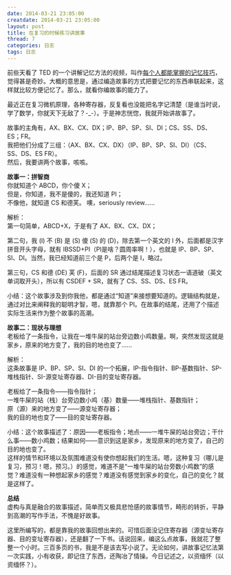 ```yaml
---
date: 2014-03-21 23:05:00
creatdate: 2014-03-21 23:05:00
layout: post
title: 在复习的时候练习讲故事
thread: 7
categories: 日志
tags: 日志
---
```


前些天看了 TED 的一个讲解记忆方法的视频，叫作[每个人都能掌握的记忆技巧](http://v.163.com/movie/2012/1/F/7/M8SI72TUD_M8SI78DF7.html)，觉得甚是奇妙。大概的意思是，通过编造故事的方式把要记忆的东西串联起来，这样就比较方便记忆了。那么，就看你编故事的能力了。

最近正在复习微机原理，各种寄存器，反复看也没能把名字记清楚（是谁当时说，学了数学，你就天下无敌了？-_-）。于是神志恍惚，我就开始讲故事了。

故事的主角有，AX、BX、CX、DX；IP、BP、SP、SI、DI；CS、SS、DS、ES；FR。  
我把他们分成了三组：（AX、BX、CX、DX）（IP、BP、SP、SI、DI）（CS、SS、DS、ES FR）。  
然后，我要讲两个故事，咳咳。

**故事一：拼智商**  
你就知道个 ABCD，你个傻 X；  
但是，你知道，我不是傻的，我还知道 PI；  
不像他，就知道 CS 和德芙。
噢，seriously review......

解析：  
第一句简单，ABCD+X，于是有了 AX、BX、CX、DX；  

第二句，我 (I) 不 (B) 是 (S) 傻 (S) 的 (D)，除去第一个英文的 I 外，后面都是汉字拼音开头字母，就有 IBSSD+PI（PI是啥？圆周率啊！），也就是 IP、BP、SP、SI、DI。当然，我已经知道前三个是 P，后两个是 I，略过。  

第三句，CS 和德 (DE) 芙 (F)，后面的 SR 通过结尾描述复习状态一语道破（英文单词取开头），所以有 CSDEF + SR，就有了 CS、SS、DS、ES FR。  

小结：这个故事涉及到你我他，都是通过“知道”来接想要知道的。逻辑结构就是，通过对比来阐释我的聪明才智，嗯，就靠那个 PI。在故事的结尾，还用了个描述实际生活来作为整个故事的高潮。

**故事二：现状与理想**  
老板给了一条指令，让我在一堆牛屎的站台旁边数小鸡数量。啊，突然发现这就是家乡，原来的地方变了，我的目的地也变了......

解析：  
这条故事是 IP、BP、SP、SI、DI 的一个拓展，IP-指令指针、BP-基数指针、SP-堆栈指针、SI-源变址寄存器、DI-目的变址寄存器。  

老板给了一条指令——指令指针；  
一堆牛屎的站（栈）台旁边数小鸡（基）数量——堆栈指针、基数指针；  
原（源）来的地方变了——源变址寄存器；  
我的目的地也变了——目的变址寄存器。  

小结：这个故事描述了：原因——老板指令；地点——一堆牛屎的站台旁边；干什么事——数小鸡数；结果如何——意识到这是家乡，发现原来的地方变了，自己的目的地也变了。  
这样的情节和环境以及氛围难道没有使你想起我们的生活。嗯，这种复习（哪儿是复习，预习！嗯，预习。）的感觉，难道不是“一堆牛屎的站台旁数小鸡数”的感觉？难道没有一种想起家乡的感觉？难道没有感觉到家乡的变化，自己的变化？就是这样了。

**总结**  
虚构与真是融合的故事描述，简单而又极具悲怆感的故事情节，畸形的转折，平静到高潮的写作手法，不愧是好故事。  

这里所编写的，都是靠我的故事回想出来的。可惜后面没记住寄存器（源变址寄存器、目的变址寄存器），还是翻了一下书。话说回来，编这么点故事，我就花了整整一个小时。三百多页的书，我是不是该去写小说了。无论如何，讲故事记忆法第一次实践，小有收获，即记住了东西，还陶冶了情操。今日记述之，以资缅怀（以资缅怀？）。

